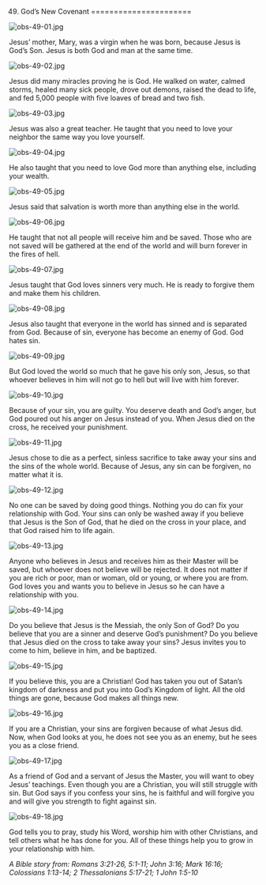 49. God’s New Covenant
======================

![obs-49-01.jpg](/var/www/vhosts/door43.org/httpdocs/data/gitrepo/media/en/obs/obs-49-01.jpg "obs-49-01.jpg")

Jesus’ mother, Mary, was a virgin when he was born, because Jesus is
God’s Son. Jesus is both God and man at the same time.

![obs-49-02.jpg](/var/www/vhosts/door43.org/httpdocs/data/gitrepo/media/en/obs/obs-49-02.jpg "obs-49-02.jpg")

Jesus did many miracles proving he is God. He walked on water, calmed
storms, healed many sick people, drove out demons, raised the dead to
life, and fed 5,000 people with five loaves of bread and two fish.

![obs-49-03.jpg](/var/www/vhosts/door43.org/httpdocs/data/gitrepo/media/en/obs/obs-49-03.jpg "obs-49-03.jpg")

Jesus was also a great teacher. He taught that you need to love your
neighbor the same way you love yourself.

![obs-49-04.jpg](/var/www/vhosts/door43.org/httpdocs/data/gitrepo/media/en/obs/obs-49-04.jpg "obs-49-04.jpg")

He also taught that you need to love God more than anything else,
including your wealth.

![obs-49-05.jpg](/var/www/vhosts/door43.org/httpdocs/data/gitrepo/media/en/obs/obs-49-05.jpg "obs-49-05.jpg")

Jesus said that salvation is worth more than anything else in the world.

![obs-49-06.jpg](/var/www/vhosts/door43.org/httpdocs/data/gitrepo/media/en/obs/obs-49-06.jpg "obs-49-06.jpg")

He taught that not all people will receive him and be saved. Those who
are not saved will be gathered at the end of the world and will burn
forever in the fires of hell.

![obs-49-07.jpg](/var/www/vhosts/door43.org/httpdocs/data/gitrepo/media/en/obs/obs-49-07.jpg "obs-49-07.jpg")

Jesus taught that God loves sinners very much. He is ready to forgive
them and make them his children.

![obs-49-08.jpg](/var/www/vhosts/door43.org/httpdocs/data/gitrepo/media/en/obs/obs-49-08.jpg "obs-49-08.jpg")

Jesus also taught that everyone in the world has sinned and is separated
from God. Because of sin, everyone has become an enemy of God. God hates
sin.

![obs-49-09.jpg](/var/www/vhosts/door43.org/httpdocs/data/gitrepo/media/en/obs/obs-49-09.jpg "obs-49-09.jpg")

But God loved the world so much that he gave his only son, Jesus, so
that whoever believes in him will not go to hell but will live with him
forever.

![obs-49-10.jpg](/var/www/vhosts/door43.org/httpdocs/data/gitrepo/media/en/obs/obs-49-10.jpg "obs-49-10.jpg")

Because of your sin, you are guilty. You deserve death and God’s anger,
but God poured out his anger on Jesus instead of you. When Jesus died on
the cross, he received your punishment.

![obs-49-11.jpg](/var/www/vhosts/door43.org/httpdocs/data/gitrepo/media/en/obs/obs-49-11.jpg "obs-49-11.jpg")

Jesus chose to die as a perfect, sinless sacrifice to take away your
sins and the sins of the whole world. Because of Jesus, any sin can be
forgiven, no matter what it is.

![obs-49-12.jpg](/var/www/vhosts/door43.org/httpdocs/data/gitrepo/media/en/obs/obs-49-12.jpg "obs-49-12.jpg")

No one can be saved by doing good things. Nothing you do can fix your
relationship with God. Your sins can only be washed away if you believe
that Jesus is the Son of God, that he died on the cross in your place,
and that God raised him to life again.

![obs-49-13.jpg](/var/www/vhosts/door43.org/httpdocs/data/gitrepo/media/en/obs/obs-49-13.jpg "obs-49-13.jpg")

Anyone who believes in Jesus and receives him as their Master will be
saved, but whoever does not believe will be rejected. It does not matter
if you are rich or poor, man or woman, old or young, or where you are
from. God loves you and wants you to believe in Jesus so he can have a
relationship with you.

![obs-49-14.jpg](/var/www/vhosts/door43.org/httpdocs/data/gitrepo/media/en/obs/obs-49-14.jpg "obs-49-14.jpg")

Do you believe that Jesus is the Messiah, the only Son of God? Do you
believe that you are a sinner and deserve God’s punishment? Do you
believe that Jesus died on the cross to take away your sins? Jesus
invites you to come to him, believe in him, and be baptized.

![obs-49-15.jpg](/var/www/vhosts/door43.org/httpdocs/data/gitrepo/media/en/obs/obs-49-15.jpg "obs-49-15.jpg")

If you believe this, you are a Christian! God has taken you out of
Satan’s kingdom of darkness and put you into God’s Kingdom of light. All
the old things are gone, because God makes all things new.

![obs-49-16.jpg](/var/www/vhosts/door43.org/httpdocs/data/gitrepo/media/en/obs/obs-49-16.jpg "obs-49-16.jpg")

If you are a Christian, your sins are forgiven because of what Jesus
did. Now, when God looks at you, he does not see you as an enemy, but he
sees you as a close friend.

![obs-49-17.jpg](/var/www/vhosts/door43.org/httpdocs/data/gitrepo/media/en/obs/obs-49-17.jpg "obs-49-17.jpg")

As a friend of God and a servant of Jesus the Master, you will want to
obey Jesus’ teachings. Even though you are a Christian, you will still
struggle with sin. But God says if you confess your sins, he is faithful
and will forgive you and will give you strength to fight against sin.

![obs-49-18.jpg](/var/www/vhosts/door43.org/httpdocs/data/gitrepo/media/en/obs/obs-49-18.jpg "obs-49-18.jpg")

God tells you to pray, study his Word, worship him with other
Christians, and tell others what he has done for you. All of these
things help you to grow in your relationship with him.

*A Bible story from: Romans 3:21-26, 5:1-11; John 3:16; Mark 16:16;
Colossians 1:13-14; 2 Thessalonians 5:17-21; 1 John 1:5-10*
